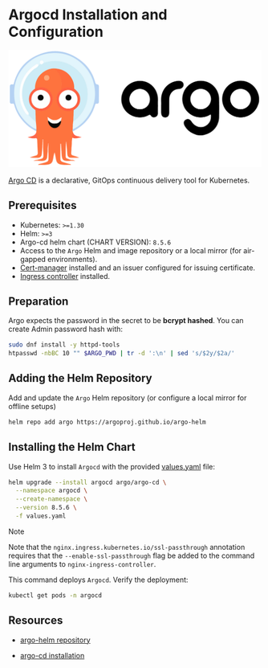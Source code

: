 # Argocd Installation and Configuration

<div align="center">
  <img src="../../images/argo.png" alt="Argo logo" />
</div>

[Argo CD](https://argo-cd.readthedocs.io) is a declarative, GitOps continuous delivery tool for Kubernetes.

## Prerequisites

- Kubernetes: `>=1.30`
- Helm: `>=3`
- Argo-cd helm chart (CHART VERSION): `8.5.6`
- Access to the `Argo` Helm and image repository or a local mirror (for air-gapped environments).
- [Cert-manager](../../kubernetes/addons/cert-manager/README.md) installed and an issuer configured for issuing certificate.
- [Ingress controller](../../kubernetes/addons/ingress-nginx/README.md) installed.

## Preparation

Argo expects the password in the secret to be **bcrypt hashed**. You can create Admin password hash with:

```bash
sudo dnf install -y httpd-tools
htpasswd -nbBC 10 "" $ARGO_PWD | tr -d ':\n' | sed 's/$2y/$2a/'
```

## Adding the Helm Repository

Add and update the `Argo` Helm repository (or configure a local mirror for offline setups)

```bash
helm repo add argo https://argoproj.github.io/argo-helm
```

## Installing the Helm Chart

Use Helm 3 to install `Argocd` with the provided [values.yaml](./values.yaml) file:

```bash
helm upgrade --install argocd argo/argo-cd \
  --namespace argocd \
  --create-namespace \
  --version 8.5.6 \
  -f values.yaml
```

> [!NOTE]
> Note that the `nginx.ingress.kubernetes.io/ssl-passthrough` annotation requires that the `--enable-ssl-passthrough` flag be added to the command line arguments to `nginx-ingress-controller`.

This command deploys `Argocd`. Verify the deployment:

```bash
kubectl get pods -n argocd
```

## Resources

- [argo-helm repository](https://github.com/argoproj/argo-helm/tree/main)

- [argo-cd installation](https://argo-cd.readthedocs.io/en/stable/operator-manual/installation/)
